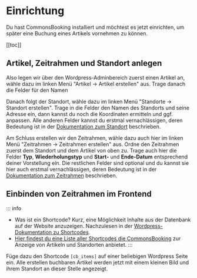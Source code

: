 # Einrichtung

Du hast CommonsBooking installiert und möchtest es jetzt einrichten, um später eine Buchung eines Artikels 
vornehmen zu können.

[[toc]]

## Artikel, Zeitrahmen und Standort anlegen

Also legen wir über den Wordpress-Adminbereich zuerst einen Artikel an, wähle dazu im linken Menü "Artikel -> Artikel erstellen" aus.
Trage danach die Felder für den Namen

Danach folgt der Standort, wähle dazu im linken Menü "Standorte -> Standort erstellen".
Trage in die Felder den Namen des Standorts und seine Adresse ein, dann kannst du noch die Koordinaten ermitteln und ggf. anpassen.
Alle anderen Felder kannst du erstmal vernachlässigen, deren Bedeutung ist in der [Dokumentation zum Standort](/dokumentation/standorte) beschrieben.

Am Schluss erstellen wir den Zeitrahmen, wähle dazu auch hier im linken Menü "Zeitrahmen -> Zeitrahmen erstellen" aus.
Ordne den Zeitrahmen zuerst dem Standort und dem Artikel von oben zu.
Trage auch hier die Felder **Typ**, **Wiederholungstyp** und **Start-** und **Ende-Datum** entsprechend deiner Vorstellung ein.
Die restlichen Felder sind optional und du kannst sie hier auch erstmal vernachlässigen, deren Bedeutung ist in der [Dokumentation zum Zeitrahmen](/dokumentation/zeitrahmen) beschrieben.

## Einbinden von Zeitrahmen im Frontend

::: info
* Was ist ein Shortcode? Kurz, eine Möglichkeit Inhalte aus der Datenbank auf der Website anzuzeigen.
  Nachzulesen in der [Wordpress-Dokumentation zu Shortcodes](https://en.support.wordpress.com/shortcodes).
* [Hier findest du eine Liste aller Shortcodes die CommonsBooking](/dokumentation/shortcodes) zur Anzeige von Artikeln und Standorten anbietet.
:::

Füge dazu den Shortcode `[cb_items]` auf einer beliebigen Wordpress Seite ein.
Alle erstellen buchbaren Artikel werden jetzt mit einem kleinen Bild und ihrem Standort an dieser Stelle angezeigt.